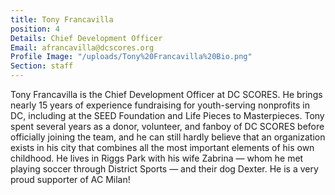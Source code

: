 ```yaml
---
title: Tony Francavilla
position: 4
Details: Chief Development Officer
Email: afrancavilla@dcscores.org
Profile Image: "/uploads/Tony%20Francavilla%20Bio.png"
Section: staff
---
```


Tony Francavilla is the Chief Development Officer at DC SCORES. He brings nearly 15 years of experience fundraising for youth-serving nonprofits in DC, including at the SEED Foundation and Life Pieces to Masterpieces. Tony spent several years as a donor, volunteer, and fanboy of DC SCORES before officially joining the team, and he can still hardly believe that an organization exists in his city that combines all the most important elements of his own childhood. He lives in Riggs Park with his wife Zabrina — whom he met playing soccer through District Sports — and their dog Dexter. He is a very proud supporter of AC Milan!